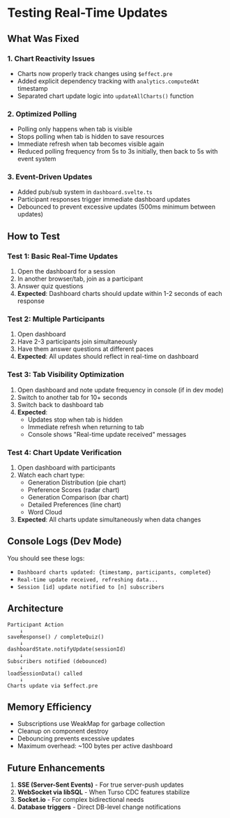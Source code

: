 # Testing Real-Time Updates

## What Was Fixed

### 1. Chart Reactivity Issues
- Charts now properly track changes using `$effect.pre`
- Added explicit dependency tracking with `analytics.computedAt` timestamp
- Separated chart update logic into `updateAllCharts()` function

### 2. Optimized Polling
- Polling only happens when tab is visible
- Stops polling when tab is hidden to save resources
- Immediate refresh when tab becomes visible again
- Reduced polling frequency from 5s to 3s initially, then back to 5s with event system

### 3. Event-Driven Updates
- Added pub/sub system in `dashboard.svelte.ts`
- Participant responses trigger immediate dashboard updates
- Debounced to prevent excessive updates (500ms minimum between updates)

## How to Test

### Test 1: Basic Real-Time Updates
1. Open the dashboard for a session
2. In another browser/tab, join as a participant
3. Answer quiz questions
4. **Expected**: Dashboard charts should update within 1-2 seconds of each response

### Test 2: Multiple Participants
1. Open dashboard
2. Have 2-3 participants join simultaneously
3. Have them answer questions at different paces
4. **Expected**: All updates should reflect in real-time on dashboard

### Test 3: Tab Visibility Optimization
1. Open dashboard and note update frequency in console (if in dev mode)
2. Switch to another tab for 10+ seconds
3. Switch back to dashboard tab
4. **Expected**: 
   - Updates stop when tab is hidden
   - Immediate refresh when returning to tab
   - Console shows "Real-time update received" messages

### Test 4: Chart Update Verification
1. Open dashboard with participants
2. Watch each chart type:
   - Generation Distribution (pie chart)
   - Preference Scores (radar chart)
   - Generation Comparison (bar chart)
   - Detailed Preferences (line chart)
   - Word Cloud
3. **Expected**: All charts update simultaneously when data changes

## Console Logs (Dev Mode)

You should see these logs:
- `Dashboard charts updated: {timestamp, participants, completed}`
- `Real-time update received, refreshing data...`
- `Session [id] update notified to [n] subscribers`

## Architecture

```
Participant Action
    ↓
saveResponse() / completeQuiz()
    ↓
dashboardState.notifyUpdate(sessionId)
    ↓
Subscribers notified (debounced)
    ↓
loadSessionData() called
    ↓
Charts update via $effect.pre
```

## Memory Efficiency

- Subscriptions use WeakMap for garbage collection
- Cleanup on component destroy
- Debouncing prevents excessive updates
- Maximum overhead: ~100 bytes per active dashboard

## Future Enhancements

1. **SSE (Server-Sent Events)** - For true server-push updates
2. **WebSocket via libSQL** - When Turso CDC features stabilize
3. **Socket.io** - For complex bidirectional needs
4. **Database triggers** - Direct DB-level change notifications